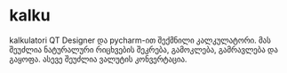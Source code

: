 # kalku
kalkulatori
QT Designer და pycharm-ით შექმნილი კალკულატორი. მას შეუძლია ნატურალური რიცხვების შეკრება, გამოკლება, გამრავლება და გაყოფა. ასევე შეუძლია ვალუტის კონვერტაცია.
